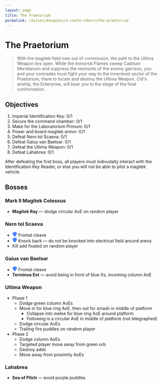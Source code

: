 ```yaml
---
layout: page
title: The Praetorium
permalink: /duties/dungeons/a-realm-reborn/the-praetorium
---
```


# The Praetorium

> With the magitek field now out of commission, the path to the Ultima Weapon lies open. While the Immortal Flames sweep Castrum Meridianum and suppress the remnants of the enemy garrison, you and your comrades must fight your way to the innermost sector of the Praetorium, there to locate and destroy the Ultima Weapon. Cid's airship, the Enterprise, will bear you to the stage of the final confrontation.

## Objectives

1.  Imperial Identification Key: 0/1
2.  Secure the command chamber: 0/1
3.  Make for the Laboratorium Primum: 0/1
4.  Power and board magitek armor: 0/1
5.  Defeat Nero tol Scaeva: 0/1
6.  Defeat Gaius van Baelsar: 0/1
7.  Defeat the Ultima Weapon: 0/1
8.  Defeat Lahabrea: 0/1

After defeating the first boss, all players must indivudally interact with the Identification Key Reader, or else you will not be able to pilot a magitek vehicle.

## Bosses

### Mark II Magitek Colossus

- **Magitek Ray** — dodge circular AoE on random player

### Nero tol Scaeva

- ![](/assets/icons/role-tank.png) Frontal cleave
- ![](/assets/icons/role-tank.png) Knock back — do not be knocked into electrical field around arena
- Kill add fixated on random player

### Gaius van Baelsar

- ![](/assets/icons/role-tank.png) Frontal cleave
- **Terminus Est** — avoid being in front of blue Xs, incoming column AoE

### Ultima Weapon

- Phase 1
  - Dodge green column AoEs
  - Move in for blue ring AoE, then out for smash in middle of platform
    - Collapse into melee for blue ring AoE around platform
    - Following is a circular AoE in middle of platform (not telegraphed)
  - Dodge circular AoEs
  - Trailing fire puddles on random player
- Phase 2
  - Dodge column AoEs
  - Targeted player move away from green orb
  - Destroy adds
  - Move away from proximity AoEs

### Lahabrea

- **Sea of Pitch** — avoid purple puddles

